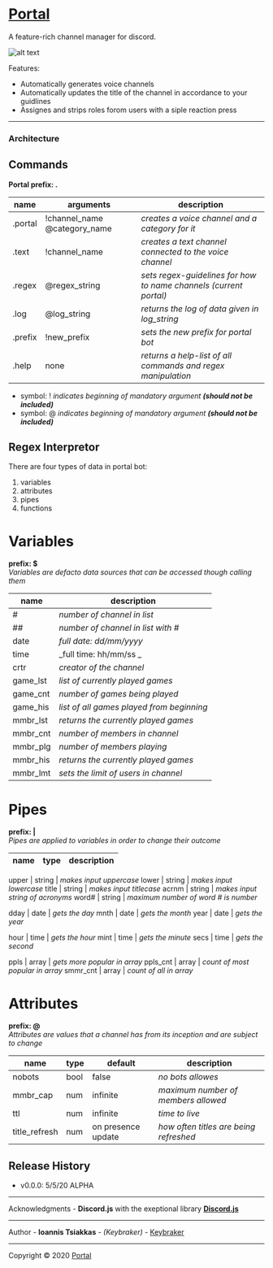 # [Portal](https://github.com/keybraker/portal-discord-bot)
A feature-rich channel manager for discord.

![alt text](https://...)

Features:
* Automatically generates voice channels
* Automatically updates the title of the channel in accordance to your guidlines
* Assignes and strips roles forom users with a siple reaction press

***
### Architecture

## Commands
**Portal prefix: .**

name | arguments | description
--------- | --------- | ---------
.portal | !channel_name @category_name | _creates a voice channel and a category for it_
.text | !channel_name | _creates a text channel connected to the voice channel_
.regex | @regex_string | _sets regex-guidelines for how to name channels (current portal)_
.log | @log_string | _returns the log of data given in log_string_
.prefix | !new_prefix | _sets the new prefix for portal bot_
.help | none | _returns a help-list of all commands and regex manipulation_
  
* symbol: ! _indicates beginning of mandatory argument **(should not be included)**_
* symbol: @ _indicates beginning of mandatory argument **(should not be included)**_

## Regex Interpretor
There are four types of data in portal bot:
1. variables
2. attributes
3. pipes
4. functions

# Variables
**prefix: $**
<br>
*Variables are defacto data sources that can be accessed though calling them*

name | description
--------- | ---------
\# | _number of channel in list_
\## | _number of channel in list with \#_
date | _full date: dd/mm/yyyy_
time | _full time: hh/mm/ss _
crtr | _creator of the channel_
game_lst | _list of currently played games_
game_cnt | _number of games being played_
game_his | _list of all games played from beginning_
mmbr_lst | _returns the currently played games_
mmbr_cnt | _number of members in channel_
mmbr_plg | _number of members playing_
mmbr_his | _returns the currently played games_
mmbr_lmt | _sets the limit of users in channel_

# Pipes
**prefix: |**
<br>
*Pipes are applied to variables in order to change their outcome*

name | type | description
--------- | --------- | ---------

upper | string | _makes input uppercase_
lower | string | _makes input lowercase_
title | string | _makes input titlecase_
acrnm | string | _makes input string of acronyms_
word\# | string | _maximum number of word \# is number_

dday | date | _gets the day_
mnth | date | _gets the month_
year | date | _gets the year_

hour | time | _gets the hour_
mint | time | _gets the minute_
secs | time | _gets the second_

ppls | array | _gets more popular in array_
ppls_cnt | array | _count of most popular in array_
smmr_cnt | array | _count of all in array_

# Attributes
**prefix: @**
<br>
*Attributes are values that a channel has from its inception and are subject to change*

name | type | default | description
--------- | --------- | --------- | --------- 
nobots | bool | false | _no bots allowes_
mmbr_cap | num | infinite | _maximum number of members allowed_
ttl | num | infinite | _time to live_
title_refresh | num | on presence update | _how often titles are being refreshed_

## Release History

* v0.0.0: 5/5/20 ALPHA

***
Acknowledgments - **Discord.js** with the exeptional library [**Discord.js**](http://owl.phy.queensu.ca/~phil/exiftool/)

***
Author - **Ioannis Tsiakkas** - *(Keybraker)* - [Keybraker](https://github.com/keybraker)

***
Copyright © 2020 [Portal](https://github.com/keybraker/portal-discord-bot)


